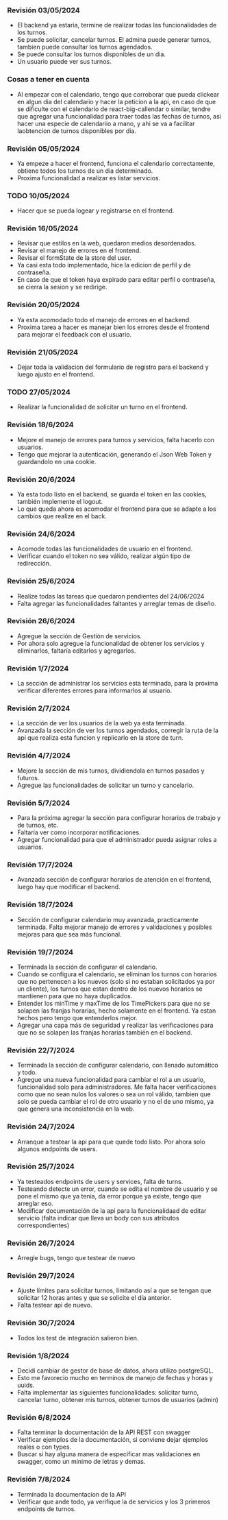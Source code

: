 ### Revisión 03/05/2024
- El backend ya estaria, termine de realizar todas las funcionalidades de los turnos.
- Se puede solicitar, cancelar turnos. El admina puede generar turnos, tambien puede consultar los turnos agendados.
- Se puede consultar los turnos disponibles de un dia.
- Un usuario puede ver sus turnos.


### Cosas a tener en cuenta
- Al empezar con el calendario, tengo que corroborar que pueda clickear en algun dia del calendario y hacer la peticion a la api, en caso de que se dificulte con el calendario de react-big-callendar o similar, tendre que agregar una funcionalidad para traer todas las fechas de turnos, asi hacer una especie de calendariio a mano, y ahi se va a facilitar laobtencion de turnos disponibles por dia.


### Revisión 05/05/2024
- Ya empeze a hacer el frontend, funciona el calendario correctamente, obtiene todos los turnos de un dia determinado.
- Proxima funcionalidad a realizar es listar servicios.


### TODO 10/05/2024
- Hacer que se pueda logear y registrarse en el frontend.


### Revisión 16/05/2024
- Revisar que estilos en la web, quedaron medios desordenados.
- Revisar el manejo de errores en el frontend.
- Revisar el formState de la store del user.
- Ya casi esta todo implementado, hice la edicion de perfil y de contraseña.
- En caso de que el token haya expirado para editar perfil o contraseña, se cierra la sesion y se redirige.


### Revisión 20/05/2024
- Ya esta acomodado todo el manejo de errores en el backend.
- Proxima tarea a hacer es manejar bien los errores desde el frontend para mejorar el feedback con el usuario.

### Revisión 21/05/2024
- Dejar toda la validacion del formulario de registro para el backend y luego ajusto en el frontend.

### TODO 27/05/2024
- Realizar la funcionalidad de solicitar un turno en el frontend.

### Revisión 18/6/2024
- Mejore el manejo de errores para turnos y servicios, falta hacerlo con usuarios.
- Tengo que mejorar la autenticación, generando el Json Web Token y guardandolo en una cookie.

### Revisión 20/6/2024
- Ya esta todo listo en el backend, se guarda el token en las cookies, también implemente el logout.
- Lo que queda ahora es acomodar el frontend para que se adapte a los cambios que realize en el back.

### Revisión 24/6/2024
- Acomode todas las funcionalidades de usuario en el frontend.
- Verificar cuando el token no sea válido, realizar algún tipo de redirección.

### Revisión 25/6/2024
- Realize todas las tareas que quedaron pendientes del 24/06/2024
- Falta agregar las funcionalidades faltantes y arreglar temas de diseño.

### Revisión 26/6/2024
- Agregue la sección de Gestión de servicios.
- Por ahora solo agregue la funcionalidad de obtener los servicios y eliminarlos, faltaría editarlos y agregarlos.

### Revisión 1/7/2024
- La sección de administrar los servicios esta terminada, para la próxima verificar diferentes errores para informarlos al usuario.

### Revisión 2/7/2024
- La sección de ver los usuarios de la web ya esta terminada.
- Avanzada la sección de ver los turnos agendados, corregir la ruta de la api que realiza esta funcion y replicarlo en la store de turn.

### Revisión 4/7/2024
- Mejore la sección de mis turnos, dividiendola en turnos pasados y futuros.
- Agregue las funcionalidades de solicitar un turno y cancelarlo.

### Revisión 5/7/2024
- Para la próxima agregar la sección para configurar horarios de trabajo y de turnos, etc.
- Faltaría ver como incorporar notificaciones.
- Agregar funcionalidad para que el administrador pueda asignar roles a usuarios.

### Revisión 17/7/2024
- Avanzada sección de configurar horarios de atención en el frontend, luego hay que modificar el backend.

### Revisión 18/7/2024
- Sección de configurar calendario muy avanzada, practicamente terminada. Falta mejorar manejo de errores y validaciones y posibles mejoras para que sea más funcional.


### Revisión 19/7/2024
- Terminada la sección de configurar el calendario.
- Cuando se configura el calendario, se eliminan los turnos con horarios que no pertenecen a los nuevos (solo si no estaban solicitados ya por un cliente), los turnos que estan dentro de los nuevos horarios se mantienen para que no haya duplicados.
- Entender los minTime y maxTime de los TimePickers para que no se solapen las franjas horarias, hecho solamente en el frontend. Ya estan hechos pero tengo que entenderlos mejor.
- Agregar una capa más de seguridad y realizar las verificaciones para que no se solapen las franjas horarias también en el backend.

### Revisión 22/7/2024
- Terminada la sección de configurar calendario, con llenado automático y todo.
- Agregue una nueva funcionalidad para cambiar el rol a un usuario, funcionalidad solo para administradores. Me falta hacer verificaciones como que no sean nulos los valores o sea un rol válido, tambien que solo se pueda cambiar el rol de otro usuario y no el de uno mismo, ya que genera una inconsistencia en la web.

### Revisión 24/7/2024
- Arranque a testear la api para que quede todo listo. Por ahora solo algunos endpoints de users.

### Revisión  25/7/2024
- Ya testeados endpoints de users y services, falta de turns.
- Testeando detecte un error, cuando se edita el nombre de usuario y se pone el mismo que ya tenia, da error porque ya existe, tengo que arreglar eso.
- Modificar documentación de la api para la funcionalidaad de editar servicio (falta indicar que lleva un body con sus atributos correspondientes)

### Revisión 26/7/2024
- Arregle bugs, tengo que testear de nuevo

### Revisión 29/7/2024
- Ajuste límites para solicitar turnos, limitando así a que se tengan que solicitar 12 horas antes y que se solicite el día anterior.
- Falta testear api de nuevo.


### Revisión 30/7/2024
- Todos los test de integración salieron bien.

### Revisión 1/8/2024
- Decidi cambiar de gestor de base de datos, ahora utilizo postgreSQL.
- Esto me favorecio mucho en terminos de manejo de fechas y horas y uuids.
- Falta implementar las siguientes funcionalidades: solicitar turno, cancelar turno, obtener mis turnos, obtener turnos de usuarios (admin)

### Revisión 6/8/2024
- Falta terminar la documentación de la API REST con swagger
- Verificar ejemplos de la documentación, si conviene dejar ejemplos reales o con types.
- Buscar si hay alguna manera de especificar mas validaciones en swagger, como un minimo de letras y demas.


### Revisión 7/8/2024
- Terminada la documentacion de la API
- Verificar que ande todo, ya verifique la de servicios y los 3 primeros endpoints de turnos.